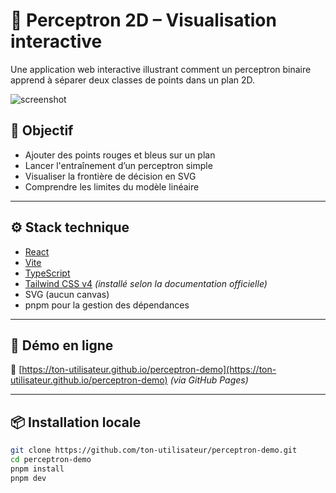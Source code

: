 # 🧠 Perceptron 2D – Visualisation interactive

Une application web interactive illustrant comment un perceptron binaire apprend à séparer deux classes de points dans un plan 2D.

![screenshot](./screenshot.png)

## 🎯 Objectif

- Ajouter des points rouges et bleus sur un plan
- Lancer l'entraînement d’un perceptron simple
- Visualiser la frontière de décision en SVG
- Comprendre les limites du modèle linéaire

---

## ⚙️ Stack technique

- [React](https://reactjs.org/)
- [Vite](https://vitejs.dev/)
- [TypeScript](https://www.typescriptlang.org/)
- [Tailwind CSS v4](https://tailwindcss.com/) _(installé selon la documentation officielle)_
- SVG (aucun canvas)
- pnpm pour la gestion des dépendances

---

## 🚀 Démo en ligne

🔗 [https://ton-utilisateur.github.io/perceptron-demo](https://ton-utilisateur.github.io/perceptron-demo) _(via GitHub Pages)_

---

## 📦 Installation locale

```bash
git clone https://github.com/ton-utilisateur/perceptron-demo.git
cd perceptron-demo
pnpm install
pnpm dev
```
